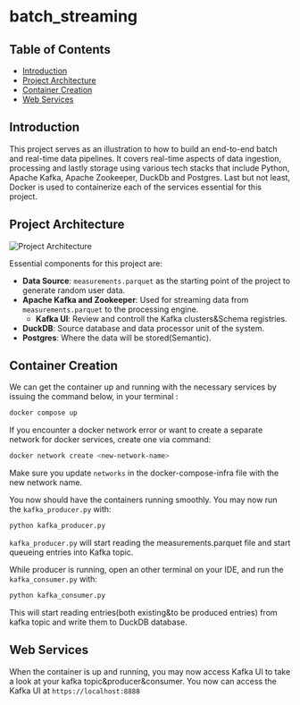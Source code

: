 # batch_streaming

## Table of Contents
- [Introduction](#introduction)
- [Project Architecture](#project-architecture)
- [Container Creation](#container-creation)
- [Web Services](#web-services)

## Introduction

This project serves as an illustration to how to build an end-to-end batch and real-time data pipelines. It covers real-time aspects of data ingestion, processing and lastly storage using various tech stacks that include Python, Apache Kafka, Apache Zookeeper, DuckDb and Postgres. Last but not least, Docker is used to containerize each of the services essential for this project.

## Project Architecture

![Project Architecture]()

Essential components for this project are:
- **Data Source**: `measurements.parquet` as the starting point of the project to generate random user data.
- **Apache Kafka and Zookeeper**: Used for streaming data from `measurements.parquet` to the processing engine.
    - **Kafka UI**: Review and controll the Kafka clusters&Schema registries.
- **DuckDB**: Source database and data processor unit of the system. 
- **Postgres**: Where the data will be stored(Semantic).

## Container Creation

We can get the container up and running with the necessary services by issuing the command below, in your terminal :

```bash
docker compose up
```

If you encounter a docker network error or want to create a separate network for docker services, create one via command:
```bash
docker network create <new-network-name>
```
Make sure you update `networks` in the docker-compose-infra file with the new network name.

You now should have the containers running smoothly. You may now run the `kafka_producer.py` with:
```bash
python kafka_producer.py
```
`kafka_producer.py` will start reading the measurements.parquet file and start queueing entries into Kafka topic.

While producer is running, open an other terminal on your IDE, and run the `kafka_consumer.py` with:
```bash
python kafka_consumer.py
```

This will start reading entries(both existing&to be produced entries) from kafka topic and write them to DuckDB database.


## Web Services

When the container is up and running, you may now access Kafka UI to take a look at your kafka topic&producer&consumer. You now can access the Kafka UI at `https://localhost:8888`
